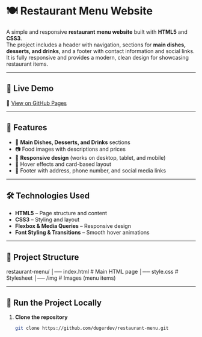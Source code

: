 # 🍽️ Restaurant Menu Website

A simple and responsive **restaurant menu website** built with **HTML5** and **CSS3**.  
The project includes a header with navigation, sections for **main dishes, desserts, and drinks**, and a footer with contact information and social links.  
It is fully responsive and provides a modern, clean design for showcasing restaurant items.

---
## 🚀 Live Demo  
🔗 [View on GitHub Pages](https://dugerdev.github.io/restaurant-menu)

---

## 📌 Features

- 🥗 **Main Dishes, Desserts, and Drinks** sections  
- 📷 Food images with descriptions and prices  
- 📱 **Responsive design** (works on desktop, tablet, and mobile)  
- 🎨 Hover effects and card-based layout  
- 📍 Footer with address, phone number, and social media links  

---

## 🛠️ Technologies Used

- **HTML5** – Page structure and content  
- **CSS3** – Styling and layout  
- **Flexbox & Media Queries** – Responsive design  
- **Font Styling & Transitions** – Smooth hover animations  

---

## 📂 Project Structure
restaurant-menu/
│── index.html # Main HTML page
│── style.css # Stylesheet
│── /img # Images (menu items)

---

## 🚀 Run the Project Locally

1. **Clone the repository**  
   ```bash
   git clone https://github.com/dugerdev/restaurant-menu.git
